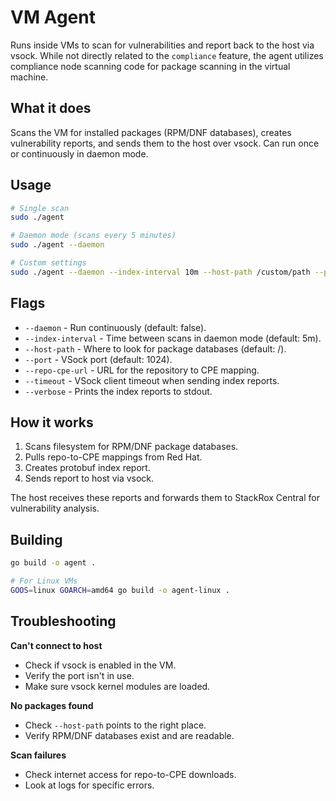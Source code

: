 # VM Agent

Runs inside VMs to scan for vulnerabilities and report back to the host via vsock.
While not directly related to the `compliance` feature, the agent utilizes compliance
node scanning code for package scanning in the virtual machine.

## What it does

Scans the VM for installed packages (RPM/DNF databases), creates vulnerability reports, and sends them to the host over vsock. Can run once or continuously in daemon mode.

## Usage

```bash
# Single scan
sudo ./agent

# Daemon mode (scans every 5 minutes)
sudo ./agent --daemon

# Custom settings
sudo ./agent --daemon --index-interval 10m --host-path /custom/path --port 2048
```

## Flags

- `--daemon` - Run continuously (default: false).
- `--index-interval` - Time between scans in daemon mode (default: 5m).
- `--host-path` - Where to look for package databases (default: /).
- `--port` - VSock port (default: 1024).
- `--repo-cpe-url` - URL for the repository to CPE mapping.
- `--timeout` - VSock client timeout when sending index reports.
- `--verbose` - Prints the index reports to stdout.

## How it works

1. Scans filesystem for RPM/DNF package databases.
2. Pulls repo-to-CPE mappings from Red Hat.
3. Creates protobuf index report.
4. Sends report to host via vsock.

The host receives these reports and forwards them to StackRox Central for vulnerability analysis.

## Building

```bash
go build -o agent .

# For Linux VMs
GOOS=linux GOARCH=amd64 go build -o agent-linux .
```

## Troubleshooting

**Can't connect to host**
- Check if vsock is enabled in the VM.
- Verify the port isn't in use.
- Make sure vsock kernel modules are loaded.

**No packages found**
- Check `--host-path` points to the right place.
- Verify RPM/DNF databases exist and are readable.

**Scan failures**
- Check internet access for repo-to-CPE downloads.
- Look at logs for specific errors.
